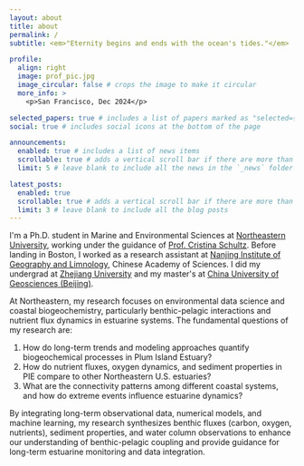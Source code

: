 ```yaml
---
layout: about
title: about
permalink: /
subtitle: <em>"Eternity begins and ends with the ocean's tides."</em>

profile:
  align: right
  image: prof_pic.jpg
  image_circular: false # crops the image to make it circular
  more_info: >
    <p>San Francisco, Dec 2024</p>

selected_papers: true # includes a list of papers marked as "selected={true}"
social: true # includes social icons at the bottom of the page

announcements:
  enabled: true # includes a list of news items
  scrollable: true # adds a vertical scroll bar if there are more than 3 news items
  limit: 5 # leave blank to include all the news in the `_news` folder

latest_posts:
  enabled: true
  scrollable: true # adds a vertical scroll bar if there are more than 3 new posts items
  limit: 3 # leave blank to include all the blog posts
---
```


I'm a Ph.D. student in Marine and Environmental Sciences at [Northeastern University](https://www.northeastern.edu), working under the guidance of [Prof. Cristina Schultz](https://cos.northeastern.edu/people/cristina-schultz/). Before landing in Boston, I worked as a research assistant at [Nanjing Institute of Geography and Limnology](http://english.niglas.cas.cn), Chinese Academy of Sciences. I did my undergrad at [Zhejiang University](https://www.zju.edu.cn/english/) and my master's at [China University of Geosciences (Beijing)](https://en.cugb.edu.cn/).

At Northeastern, my research focuses on environmental data science and coastal biogeochemistry, particularly benthic-pelagic interactions and nutrient flux dynamics in estuarine systems. The fundamental questions of my research are:

1. How do long-term trends and modeling approaches quantify biogeochemical processes in Plum Island Estuary?
2. How do nutrient fluxes, oxygen dynamics, and sediment properties in PIE compare to other Northeastern U.S. estuaries?
3. What are the connectivity patterns among different coastal systems, and how do extreme events influence estuarine dynamics?

By integrating long-term observational data, numerical models, and machine learning, my research synthesizes benthic fluxes (carbon, oxygen, nutrients), sediment properties, and water column observations to enhance our understanding of benthic-pelagic coupling and provide guidance for long-term estuarine monitoring and data integration.

